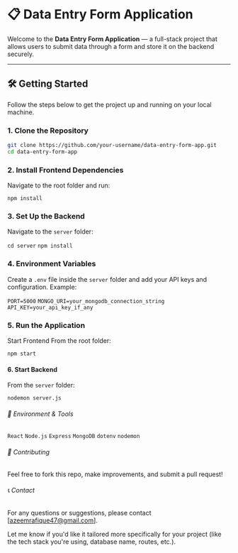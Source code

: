 # 📋 Data Entry Form Application

Welcome to the **Data Entry Form Application** — a full-stack project that allows users to submit data through a form and store it on the backend securely.

---

## 🛠️ Getting Started

Follow the steps below to get the project up and running on your local machine.

### 1. Clone the Repository

```bash
git clone https://github.com/your-username/data-entry-form-app.git
cd data-entry-form-app
```

### 2. Install Frontend Dependencies

Navigate to the root folder and run:

`npm install`

### 3. Set Up the Backend

Navigate to the `server` folder:

`cd server`
`npm install`

### 4. Environment Variables

Create a `.env` file inside the `server` folder and add your API keys and configuration. Example:

`PORT=5000`
`MONGO_URI=your_mongodb_connection_string`
`API_KEY=your_api_key_if_any`

### 5. Run the Application

Start Frontend
From the root folder:

`npm start`

#### 6. Start Backend

From the `server` folder:

`nodemon server.js`

###### 🔐 Environment & Tools

`React`
`Node.js`
`Express`
`MongoDB`
`dotenv`
`nodemon`

###### 🙌 Contributing

Feel free to fork this repo, make improvements, and submit a pull request!

###### 📞 Contact

For any questions or suggestions, please contact [azeemrafique47@gmail.com].

Let me know if you'd like it tailored more specifically for your project (like the tech stack you're using, database name, routes, etc.).
